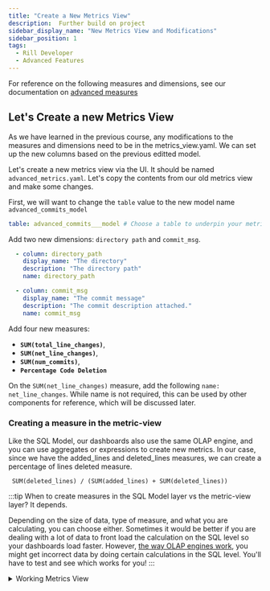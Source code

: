 ```yaml
---
title: "Create a New Metrics View"
description:  Further build on project
sidebar_display_name: "New Metrics View and Modifications"
sidebar_position: 1
tags:
  - Rill Developer
  - Advanced Features
---
```

For reference on the following measures and dimensions, see our documentation on [advanced measures](/build/metrics-view/advanced-expressions/)

## Let's Create a new Metrics View


As we have learned in the previous course, any modifications to the measures and dimensions need to be in the metrics_view.yaml. We can set up the new columns based on the previous editted model. 

Let's create a new metrics view via the UI. It should be named `advanced_metrics.yaml`. Let's copy the contents from our old metrics view and make some changes.

First, we will want to change the `table` value to the new model name `advanced_commits_model`
```yaml
table: advanced_commits___model # Choose a table to underpin your metrics
```

Add two new dimensions: `directory path` and `commit_msg`.

```yaml
  - column: directory_path
    display_name: "The directory"
    description: "The directory path"
    name: directory_path

  - column: commit_msg
    display_name: "The commit message"
    description: "The commit description attached."
    name: commit_msg
```

Add four new measures: 
- **`SUM(total_line_changes)`**,
- **`SUM(net_line_changes)`**, 
- **`SUM(num_commits)`**,
- **`Percentage Code Deletion`**

On the `SUM(net_line_changes)` measure, add the following `name: net_line_changes`. While name is not required, this can be used by other components for reference, which will be discussed later.

### Creating a measure in the metric-view
Like the SQL Model, our dashboards also use the same OLAP engine, and you can use aggregates or expressions to create new metrics. In our case, since we have the added_lines and deleted_lines measures, we can create a percentage of lines deleted measure.

```
 SUM(deleted_lines) / (SUM(added_lines) + SUM(deleted_lines))
```

:::tip
When to create measures in the SQL Model layer vs the metric-view layer?
It depends.

Depending on the size of data, type of measure, and what you are calculating, you can choose either. Sometimes it would be better if you are dealing with a lot of data to front load the calculation on the SQL level so your dashboards load faster. However, [the way OLAP engines work](/tutorials/other/avg_avg.md), you might get incorrect data by doing certain calculations in the SQL level. You'll have to test and see which works for you!
:::


<details>
  <summary>Working Metrics View</summary>
```yaml
# Metrics View YAML
# Reference documentation: https://docs.rilldata.com/reference/project-files/metrics_views

version: 1
type: metrics_view

table: advanced_commits_model # Choose a table to underpin your metrics
timeseries: author_date # Choose a timestamp column (if any) from your table

dimensions: 
- column: directory_path
  display_name: "The directory"
  description: "The directory path"
  name: directory_path

- column: filename
  display_name: "The filename"
  description: "The name of the modified filename"
  name: filename

- column: author_name
  display_name: "The Author's Name"
  description: "The name of the author of the commit"
  name: author_name

- column: commit_msg
  display_name: "The commit message"
  description: "The commit description attached."
  name: commit_msg

measures:
- expression: "SUM(total_line_changes)"
  display_name: "Total number of Lines changed"
  description: "the total number of lines changes, addition and deletion"
  name: total_line_changes

- expression: "SUM(net_line_changes)"
  display_name: "Net number of Lines changed"
  description: "the total net number of lines changes"
  name: net_line_changes

- expression: "SUM(num_commits)"
  display_name: "Number of Commits"
  description: "The total number of commits"
  name: num_commits

- requires: [total_line_changes, net_line_changes]
  expression: "(SUM(deleted_lines)/(SUM(deleted_lines)+SUM(added_lines)))"
  display_name: "Code Deletion Percent %"
  description: "The percent of code deletion"
  format_preset: percentage
```
</details>

### Create the Explore dashboard

Similarly to the Basics course, we can create an explore-dashboard on top of this metrics view by selecting `Create explore`. You're preview should look something like the below!

<img src = '/img/tutorials/rill-advanced/advanced-dashboard.png' class='rounded-gif' />
<br />

Along with the dimensions and measures, you can define `theme:`, time zones, time ranges, and [security policies](https://docs.rilldata.com/manage/security). Feel free to test by uncommenting the parameters and seeing how it changes the explore dashboard.

```yaml
# Explore YAML
# Reference documentation: https://docs.rilldata.com/reference/project-files/explores

type: explore

title: "advanced_metrics_view dashboard"
metrics_view: advanced_metrics_view

dimensions: '*'
measures: '*'

# theme: theme.yaml

#time_ranges: 
#  - PT15M // Simplified syntax to specify only the range
#  - PT1H
#  - PT6H
#  - P7D

#time_zones:
#  - America/New_York

#security:
#  access: "{{ .user.admin }} AND '{{ .user.domain }}' == 'rilldata.com'"
```
